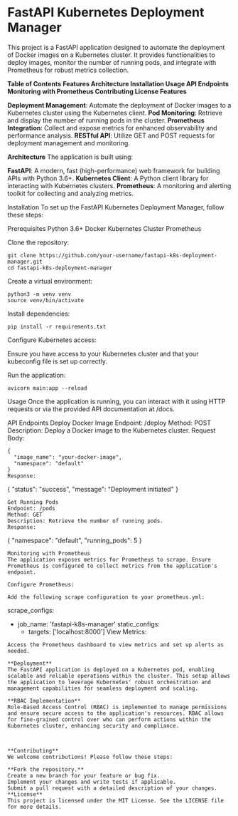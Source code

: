# FastAPI Kubernetes Deployment Manager
This project is a FastAPI application designed to automate the deployment of Docker images on a Kubernetes cluster. It provides functionalities to deploy images, monitor the number of running pods, and integrate with Prometheus for robust metrics collection.

**Table of Contents**
**Features
Architecture
Installation
Usage
API Endpoints
Monitoring with Prometheus
Contributing
License
Features**

**Deployment Management**: Automate the deployment of Docker images to a Kubernetes cluster using the Kubernetes client.
**Pod Monitoring**: Retrieve and display the number of running pods in the cluster.
**Prometheus Integration**: Collect and expose metrics for enhanced observability and performance analysis.
**RESTful API**: Utilize GET and POST requests for deployment management and monitoring.

**Architecture**
The application is built using:

**FastAPI**: A modern, fast (high-performance) web framework for building APIs with Python 3.6+.
**Kubernetes Client**: A Python client library for interacting with Kubernetes clusters.
**Prometheus**: A monitoring and alerting toolkit for collecting and analyzing metrics.

Installation
To set up the FastAPI Kubernetes Deployment Manager, follow these steps:

Prerequisites
Python 3.6+
Docker
Kubernetes Cluster
Prometheus

Clone the repository:

```
git clone https://github.com/your-username/fastapi-k8s-deployment-manager.git
cd fastapi-k8s-deployment-manager
```
Create a virtual environment:
```
python3 -m venv venv
source venv/bin/activate
```
Install dependencies:

```
pip install -r requirements.txt
```
Configure Kubernetes access:

Ensure you have access to your Kubernetes cluster and that your kubeconfig file is set up correctly.

Run the application:
```
uvicorn main:app --reload
```
Usage
Once the application is running, you can interact with it using HTTP requests or via the provided API documentation at /docs.

API Endpoints
Deploy Docker Image
Endpoint: /deploy
Method: POST
Description: Deploy a Docker image to the Kubernetes cluster.
Request Body:
```
{
  "image_name": "your-docker-image",
  "namespace": "default"
}
Response:

```
{
  "status": "success",
  "message": "Deployment initiated"
}
```
Get Running Pods
Endpoint: /pods
Method: GET
Description: Retrieve the number of running pods.
Response:
```
{
  "namespace": "default",
  "running_pods": 5
}
```
Monitoring with Prometheus
The application exposes metrics for Prometheus to scrape. Ensure Prometheus is configured to collect metrics from the application's endpoint.

Configure Prometheus:

Add the following scrape configuration to your prometheus.yml:

```
scrape_configs:
  - job_name: 'fastapi-k8s-manager'
    static_configs:
      - targets: ['localhost:8000']
View Metrics:
```
Access the Prometheus dashboard to view metrics and set up alerts as needed.

**Deployment**
The FastAPI application is deployed on a Kubernetes pod, enabling scalable and reliable operations within the cluster. This setup allows the application to leverage Kubernetes' robust orchestration and management capabilities for seamless deployment and scaling.

**RBAC Implementation**
Role-Based Access Control (RBAC) is implemented to manage permissions and ensure secure access to the application's resources. RBAC allows for fine-grained control over who can perform actions within the Kubernetes cluster, enhancing security and compliance.



**Contributing**
We welcome contributions! Please follow these steps:

**Fork the repository.**
Create a new branch for your feature or bug fix.
Implement your changes and write tests if applicable.
Submit a pull request with a detailed description of your changes.
**License**
This project is licensed under the MIT License. See the LICENSE file for more details.

